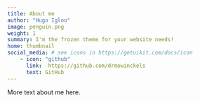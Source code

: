 ```yaml
---
title: About me
author: "Hugo Igloo"
image: penguin.png
weight: 1
summary: I'm the frozen theme for your website needs!
home: thumbnail
social_media: # see icons in https://getuikit.com/docs/icon
    - icon: "github"
      link:  https://github.com/drmowinckels
      text: GitHub
---
```


More text about me here.
